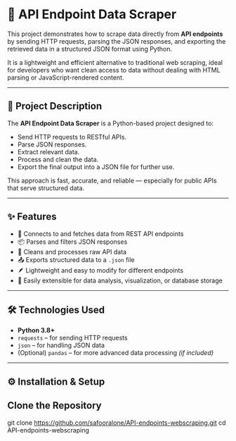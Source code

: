 # 📡 API Endpoint Data Scraper

This project demonstrates how to scrape data directly from **API endpoints** by sending HTTP requests, parsing the JSON responses, and exporting the retrieved data in a structured JSON format using Python.

It is a lightweight and efficient alternative to traditional web scraping, ideal for developers who want clean access to data without dealing with HTML parsing or JavaScript-rendered content.

---

## 🚀 Project Description

The **API Endpoint Data Scraper** is a Python-based project designed to:

- Send HTTP requests to RESTful APIs.
- Parse JSON responses.
- Extract relevant data.
- Process and clean the data.
- Export the final output into a JSON file for further use.

This approach is fast, accurate, and reliable — especially for public APIs that serve structured data.

---

## ✨ Features

- 🔗 Connects to and fetches data from REST API endpoints
- 📦 Parses and filters JSON responses
- 🧹 Cleans and processes raw API data
- 📤 Exports structured data to a `.json` file
- 🪶 Lightweight and easy to modify for different endpoints
- 🧪 Easily extensible for data analysis, visualization, or database storage

---

## 🛠️ Technologies Used

- **Python 3.8+**
- `requests` – for sending HTTP requests
- `json` – for handling JSON data
- (Optional) `pandas` – for more advanced data processing *(if included)*

---

## ⚙️ Installation & Setup

## Clone the Repository

git clone https://github.com/safooralone/API-endpoints-webscraping.git
cd API-endpoints-webscraping
